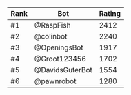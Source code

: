 Rank|Bot|Rating
---|---|---
#1|@RaspFish|2412
#2|@colinbot|2240
#3|@OpeningsBot|1917
#4|@Groot123456|1702
#5|@DavidsGuterBot|1554
#6|@pawnrobot|1280
